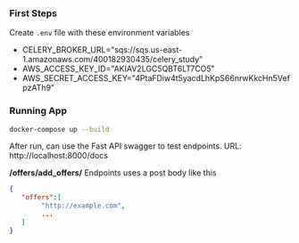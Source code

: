 ### First Steps

Create `.env` file with these environment variables
- CELERY_BROKER_URL="sqs://sqs.us-east-1.amazonaws.com/400182930435/celery_study"
- AWS_ACCESS_KEY_ID="AKIAV2LGC5QBT6LT7CO5"
- AWS_SECRET_ACCESS_KEY="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"

### Running App

``` bash
docker-compose up --build
```

After run, can use the Fast API swagger to test endpoints. URL: http://localhost:8000/docs

**/offers/add_offers/** Endpoints uses a post body like this

``` json
{
   "offers":[
        "http://example.com",
        ...
   ]
}
```
